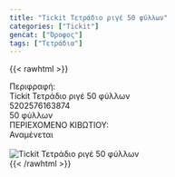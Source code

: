 ```yaml
---
title: "Tickit Τετράδιο ριγέ 50 φύλλων"
categories: ["Tickit"]
gencat: ["Όροφος"]
tags: ["Τετράδια"]
---
```

{{< rawhtml >}}

<div class="sload713"><div class="product"><div id="sistatika">Περιφραφή:</div><div class="alltext">Tickit Τετράδιο ριγέ 50 φύλλων</div><div id="barcode"><div id="barimage1"></div><span id="bartext">5202576163874</span></div><div id="varos"><div id="temimg"></div><span id="varostext">50 φύλλων</span></div><div id="kivotio">ΠΕΡΙΕΧΟΜΕΝΟ ΚΙΒΩΤΙΟΥ:<br>Αναμένεται</div><br><div class="pimg"><img alt="Tickit Τετράδιο ριγέ 50 φύλλων" title="Tickit Τετράδιο ριγέ 50 φύλλων" src="/media/images/tickit-tetradio-rige-50-fyllwn.jpg"></div></div></div>
{{< /rawhtml >}}


